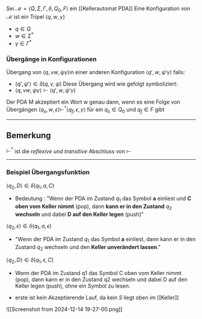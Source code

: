 Sei $\mathcal{M} = \langle Q, \Sigma, \Gamma, \delta, Q_0, F \rangle$ ein [[Kellerautomat PDA]]
Eine Konfiguration von $\mathcal{M}$ ist ein Tripel $\langle q,w,\gamma \rangle$
- $q \in Q$
- $w \in \Sigma^{*}$
- $\gamma \in \Gamma^{*}$

### Übergänge in Konfigurationen
Übergang von $\langle q,vw,\psi\gamma\rangle$in einer anderen Konfiguration $\langle q',w,\psi'\gamma\rangle$ falls:
- $\langle q',\psi' \rangle \in \delta(q,v,\psi)$
Diese Übergang wird wie gefolgt symboliziert:
-  $\langle q,vw,\psi\gamma\rangle \vdash \langle q',w,\psi'\gamma\rangle$

Der PDA M akzeptiert ein Wort w genau dann, wenn es eine Folge von Übergängen
$⟨q_{s}, w, ϵ⟩ ⊢^{*} ⟨q_{f} , ϵ, γ⟩$ für ein $q_{s} ∈ Q_{0}$ und $q_{f} ∈ F$ gibt

---

## Bemerkung
$\vdash ^{*}$ ist die *reflexive und transitive* Abschluss von $\vdash$

---
### Beispiel Übergangsfunktion 
$\langle q_{2},D \rangle \in \delta(q_{1},a,C)$
- Bedeutung : "Wenn der PDA im Zustand $q_{1}$ das Symbol **a** einliest und **C oben vom Keller nimmt** (pop), dann **kann er in den Zustand** $q_{2}$ **wechseln** und dabei **D auf den Keller legen** (push)"

$\langle q_{2},\epsilon \rangle \in \delta(q_{1},a,\epsilon)$
- "Wenn der PDA im Zustand $q_{1}$ das Symbol **a** einliest, dann kann er in den Zustand
$q_{2}$ wechseln und den **Keller unverändert lassen**."

$\langle q_{2},D \rangle \in \delta(q_{1},\epsilon,C)$
- Wenn der PDA im Zustand q1 das Symbol C oben vom Keller nimmt (pop), dann kann er in den Zustand q2 wechseln und dabei D auf den Keller legen (push), ohne ein Symbol zu lesen.

- erste ist kein Akzeptierende Lauf, da kein *S* liegt oben im [[Keller]]

![[Screenshot from 2024-12-14 19-27-00.png]]